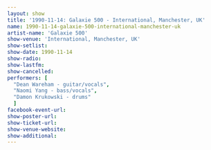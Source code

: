 ```yaml
---
layout: show
title: '1990-11-14: Galaxie 500 - International, Manchester, UK'
name: 1990-11-14-galaxie-500-international-manchester-uk
artist-name: 'Galaxie 500'
show-venue: 'International, Manchester, UK'
show-setlist: 
show-date: 1990-11-14
show-radio: 
show-lastfm: 
show-cancelled: 
performers: [
  "Dean Wareham - guitar/vocals",
  "Naomi Yang - bass/vocals",
  "Damon Krukowski - drums"
  ]
facebook-event-url: 
show-poster-url: 
show-ticket-url: 
show-venue-website: 
show-additional: 
---
```


